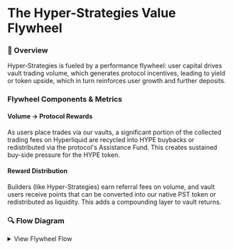 # The Hyper-Strategies Value Flywheel

### 🔁 Overview
Hyper‑Strategies is fueled by a performance flywheel: user capital drives vault trading volume, which generates protocol incentives, leading to yield or token upside, which in turn reinforces user growth and further deposits.

### Flywheel Components & Metrics

#### Volume → Protocol Rewards
As users place trades via our vaults, a significant portion of the collected trading fees on Hyperliquid are recycled into HYPE buybacks or redistributed via the protocol's Assistance Fund. This creates sustained buy-side pressure for the HYPE token.

#### Reward Distribution
Builders (like Hyper-Strategies) earn referral fees on volume, and vault users receive points that can be converted into our native PST token or redistributed as liquidity. This adds a compounding layer to vault returns.

### 🔍 Flow Diagram
<details>
<summary>View Flywheel Flow</summary>

```plaintext
User Deposit → Strategy Execution → High Trade Volume  
     ↓  
Protocol Rewards ($HYPE / builder fees)  
     ↓  
Distribution or Reinvestment to Users  
     ↓  
Higher Vault Returns → Increased Deposits   
     ↓  
Staking & Governance Benefits → Tiered Fee Optimization  
     ↓  
Flywheel Self-Amplifies

📊 Sample Economics
Action	Metric / Value	Benefit
Vault trading volume	$1M generates significant buybacks	HYPE token appreciation
Builder automation	0.01% fee per trade	Revenue to Hyper‑Strategies
PST bonus/compounding	Points system	Added returns for users
Lock-up tier adoption	15% vs 20% performance fee	Encourages long-term deposits